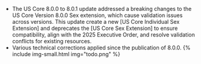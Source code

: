 

-  The US Core 8.0.0 to 8.0.1 update addressed a breaking changes to the US Core Version 8.0.0 Sex extension, which cause validation issues across versions. This update create a new [US Core Individual Sex Extension] and deprecates the [US Core Sex Extension] to ensure compatibility, align with the 2025 Executive Order, and resolve validation conflicts for existing resources.
-  Various technical corrections applied since the publication of 8.0.0.
{% include img-small.html img="todo.png" %}